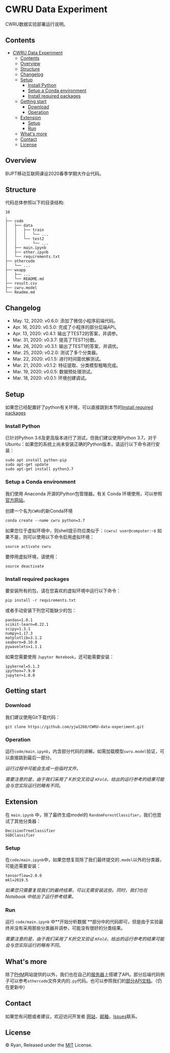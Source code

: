# CWRU Data Experiment
CWRU数据实验部署运行说明。

## Contents
- [CWRU Data Experiment](#cwru-data-experiment)
  - [Contents](#contents)
  - [Overview](#overview)
  - [Structure](#structure)
  - [Changelog](#changelog)
  - [Setup](#setup)
    - [Install Python](#install-python)
    - [Setup a Conda environment](#setup-a-conda-environment)
    - [Install required packages](#install-required-packages)
  - [Getting start](#getting-start)
    - [Download](#download)
    - [Operation](#operation)
  - [Extension](#extension)
    - [Setup](#setup-1)
    - [Run](#run)
  - [What's more](#whats-more)
  - [Contact](#contact)
  - [License](#license)


## Overview
BUPT移动互联网课设2020春季学期大作业代码。

## Structure
代码总体参照以下的目录结构:

```
10
.
├── code
│   ├── data
│   │   ├── train
│   │   │   └── ...
│   │   └── test2
│   │       └── ...
│   ├── main.ipynb
│   ├── other.ipynb
│   └── requirements.txt
├── othercode
│   └── ...
├── wxapp
│   ├── ...
│   └── README.md
├── result.csv
├── cwru.model
└── Readme.md
```

## Changelog
- May. 12, 2020: v0.6.0: 添加了微信小程序前端代码。
- Apr. 16, 2020: v0.5.0: 完成了小程序的部分后端API。
- Apr. 13, 2020: v0.4.1: 输出了TEST2的答案，并调参。
- Mar. 31, 2020: v0.3.7: 提高了TEST1分数。
- Mar. 26, 2020: v0.3.1: 输出了TEST1的答案，并调优。
- Mar. 25, 2020: v0.2.0: 测试了多个分类器。
- Mar. 22, 2020: v0.1.5: 进行时间窗优解测试。
- Mar. 21, 2020: v0.1.2: 特征提取、分类模型粗略完成。
- Mar. 19, 2020: v0.0.5: 数据预处理测试。
- Mar. 18, 2020: v0.0.1: 环境创建调试。

## Setup
如果您已经配置好了python有关环境，可以直接跳到本节的[Install required packages](#install-required-packages)

### Install Python
已针对Python 3.6及更高版本进行了测试，但我们建议使用Python 3.7。对于Ubuntu：如果您的系统上尚未安装正确的Python版本，请运行以下命令进行安装：

```
sudo apt install python-pip
sudo apt-get update
sudo apt-get install python3.7
```

### Setup a Conda environment
我们使用 Anaconda 开源的Python包管理器。有关 Conda 环境使用，可以参照[官方网站](https://www.anaconda.com/)。

创建一个名为`CWRU`的新Conda环境

```
conda create --name cwru python=3.7
```

如果您位于虚拟环境中，则shell提示符应类似于：`(cwru) user@computer:~$` 如果不是，则可以使用以下命令启用虚拟环境：

```
source activate cwru 
```

要停用虚拟环境，请使用：

```
source deactivate
```

### Install required packages
要安装所有的包，请在您喜欢的虚拟环境中运行以下命令：

```
pip install -r requirements.txt
```

或者手动安装下列您可能缺少的包：

```
pandas=1.0.1
scikit-learn=0.22.1
scipy=1.3.1
numpy=1.17.3
matplotlib=3.1.2
seaborn=0.10.0
pywavelets=1.1.1
```

如果您需要使用 `Jupyter Notebook`，还可能需要安装：

```
ipykernel=5.1.3
ipython=7.9.0
jupyter=1.0.0
```

## Getting start
### Download
我们建议使用Git下载代码：
```
git clone https://github.com/yjw1268/CWRU-data-experiment.git
```

### Operation
运行`code/main.ipynb`，内含部分代码的讲解。如需加载模型`cwru.model`验证，可以直接跳到最后一部分。

*运行过程中可能会生成一些临时文件。*

*需要注意的是，由于我们采用了 K折交叉验证 `KFold`，给出的运行参考的结果可能会与您实际运行的略有不同。*

## Extension
在 `main.ipynb` 中，除了最终生成model的 `RandomForestClassifier`，我们也尝试了其他分类器：

```
DecisionTreeClassifier
SGDClassifier
```

### Setup
在`code/main.ipynb`中，如果您想复现除了我们最终提交的`.model`以外的分类器，可能还需要安装：

```
tensorflow=2.0.0
mkl=2019.5
```

*如果您只需要复现我们的最终结果，可以无需安装这些。同时，我们也在 Notebook 中给出了运行参考结果。*

### Run
运行 `code/main.ipynb` 中**开始分析数据`**部分中的代码即可，但是由于实验最终并没有采用那些分类器并调参，可能没有很好的分类结果。

*需要注意的是，由于我们采用了 K折交叉验证 `KFold`，给出的运行参考的结果可能会与您实际运行的略有不同。*

## What's more
除了[PHM](http://www.phmlearn.com/api/get_list/3)网站提供的以外，我们也在自己的[服务器](https://www.bupt404.cn/)上搭建了API。部分后端代码例子可以参考`othercode`文件夹内的`.py`代码。也可以参照我们的[部分API文档](https://documenter.getpostman.com/view/10553949/SzKZrbDE?version=latest)。（仍在更新中）

## Contact
如果您有问题或者建议，欢迎访问开发者 [网站](https://www.bupt404.cn/)，[邮箱](mailto:yjw981213@163.com)，[Issues](https://github.com/yjw1268/CWRU-data-experiment/issues)联系。

## License
© Ryan, Released under the [MIT](https://github.com/yjw1268/CWRU-data-experiment/blob/master/LICENSE) License.